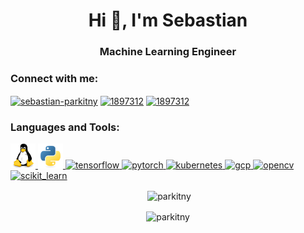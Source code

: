 <h1 align="center">Hi 👋, I'm Sebastian</h1>
<h3 align="center">Machine Learning Engineer</h3>


<h3 align="left">Connect with me:</h3>
<p align="left">
<a href="https://linkedin.com/in/sebastian-parkitny" target="blank"><img align="center" src="https://raw.githubusercontent.com/rahuldkjain/github-profile-readme-generator/master/src/images/icons/Social/linked-in-alt.svg" alt="sebastian-parkitny" height="30" width="40" /></a>
<a href="https://stackoverflow.com/users/1897312" target="blank"><img align="center" src="https://raw.githubusercontent.com/rahuldkjain/github-profile-readme-generator/master/src/images/icons/Social/stack-overflow.svg" alt="1897312" height="30" width="40" /></a>
<a href="https://www.github.com/parkitny" target="blank"><img align="center" src="https://raw.githubusercontent.com/rahuldkjain/github-profile-readme-generator/master/src/images/icons/Social/github.svg" alt="1897312" height="30" width="40" /></a>
</p>

<h3 align="left">Languages and Tools:</h3>
<p align="left">  

<a href="https://www.linux.org/" target="_blank" rel="noreferrer"> <img src="https://raw.githubusercontent.com/devicons/devicon/master/icons/linux/linux-original.svg" alt="linux" width="40" height="40"/> </a><a href="https://www.python.org" target="_blank" rel="noreferrer"> <img src="https://raw.githubusercontent.com/devicons/devicon/master/icons/python/python-original.svg" alt="python" width="40" height="40"/> </a><a href="https://www.tensorflow.org" target="_blank" rel="noreferrer"> <img src="https://www.vectorlogo.zone/logos/tensorflow/tensorflow-icon.svg" alt="tensorflow" width="40" height="40"/> </a><a href="https://pytorch.org/" target="_blank" rel="noreferrer"> <img src="https://www.vectorlogo.zone/logos/pytorch/pytorch-icon.svg" alt="pytorch" width="40" height="40"/> </a><a href="https://kubernetes.io" target="_blank" rel="noreferrer"> <img src="https://www.vectorlogo.zone/logos/kubernetes/kubernetes-icon.svg" alt="kubernetes" width="40" height="40"/> </a><a href="https://cloud.google.com" target="_blank" rel="noreferrer"> <img src="https://www.vectorlogo.zone/logos/google_cloud/google_cloud-icon.svg" alt="gcp" width="40" height="40"/> </a><a href="https://opencv.org/" target="_blank" rel="noreferrer"> <img src="https://www.vectorlogo.zone/logos/opencv/opencv-icon.svg" alt="opencv" width="40" height="40"/> </a>  <a href="https://scikit-learn.org/" target="_blank" rel="noreferrer"> <img src="https://upload.wikimedia.org/wikipedia/commons/0/05/Scikit_learn_logo_small.svg" alt="scikit_learn" width="40" height="40"/> </a> </p>


<p align="center">&nbsp;<img align="center" src="https://github-readme-stats.vercel.app/api?username=parkitny&show_icons=true&locale=en&include_all_commits=true&theme=radical" alt="parkitny" /></p>

<p align="center"><img align="center" src="https://github-readme-streak-stats.herokuapp.com/?user=parkitny&theme=highcontrast" alt="parkitny" /></p>

<!--START_SECTION:waka-->
<!--END_SECTION:waka-->
